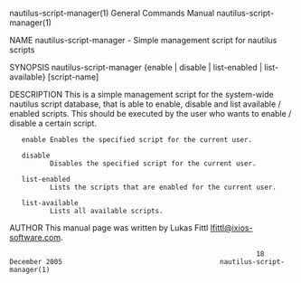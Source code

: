 nautilus-script-manager(1)                                    General Commands Manual                                   nautilus-script-manager(1)

NAME
       nautilus-script-manager - Simple management script for nautilus scripts

SYNOPSIS
       nautilus-script-manager {enable | disable | list-enabled | list-available} [script-name]

DESCRIPTION
       This  is  a  simple  management  script  for the system-wide nautilus script database, that is able to enable, disable and list available /
       enabled scripts. This should be executed by the user who wants to enable / disable a certain script.

       enable Enables the specified script for the current user.

       disable
              Disables the specified script for the current user.

       list-enabled
              Lists the scripts that are enabled for the current user.

       list-available
              Lists all available scripts.

AUTHOR
       This manual page was written by Lukas Fittl <lfittl@ixios-software.com>.

                                                                 18 December 2005                                       nautilus-script-manager(1)
